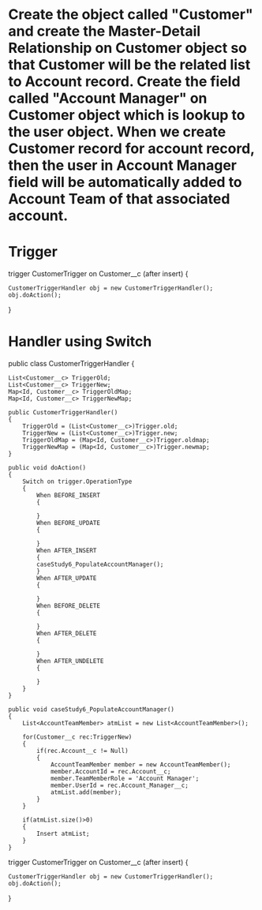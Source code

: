 # Create the object called "Customer" and create the Master-Detail Relationship on Customer object so that Customer will be the related list to Account record. Create the field called "Account Manager" on Customer object which is lookup to the user object. When we create Customer record for account record, then the user in Account Manager field will be automatically added to Account Team of that associated account.

# Trigger

trigger CustomerTrigger on Customer__c (after insert) {
    
    CustomerTriggerHandler obj = new CustomerTriggerHandler();
    obj.doAction();

}

# Handler using Switch

public class CustomerTriggerHandler {
    
    List<Customer__c> TriggerOld;
    List<Customer__c> TriggerNew;
    Map<Id, Customer__c> TriggerOldMap;
    Map<Id, Customer__c> TriggerNewMap;
    
    public CustomerTriggerHandler() 
    {
        TriggerOld = (List<Customer__c>)Trigger.old;
        TriggerNew = (List<Customer__c>)Trigger.new;
        TriggerOldMap = (Map<Id, Customer__c>)Trigger.oldmap;
        TriggerNewMap = (Map<Id, Customer__c>)Trigger.newmap;
    }
    
    public void doAction()
    {
        Switch on trigger.OperationType
        {
            When BEFORE_INSERT
            {
                
            }
            When BEFORE_UPDATE
            {

            }
            When AFTER_INSERT
            {
	    	caseStudy6_PopulateAccountManager();
            }
            When AFTER_UPDATE
            {

            }
            When BEFORE_DELETE
            {
                
            }
            When AFTER_DELETE
            {
                
            }
            When AFTER_UNDELETE
            {
                
            }
        }
    }
    
    public void caseStudy6_PopulateAccountManager()
    {
        List<AccountTeamMember> atmList = new List<AccountTeamMember>();
        
        for(Customer__c rec:TriggerNew)
        {
            if(rec.Account__c != Null)
            {
                AccountTeamMember member = new AccountTeamMember();
                member.AccountId = rec.Account__c;
                member.TeamMemberRole = 'Account Manager';
                member.UserId = rec.Account_Manager__c;
                atmList.add(member);
            }
        }
        
        if(atmList.size()>0)
        {
            Insert atmList;
        }
    }

trigger CustomerTrigger on Customer__c (after insert) {
    
    CustomerTriggerHandler obj = new CustomerTriggerHandler();
    obj.doAction();

}

